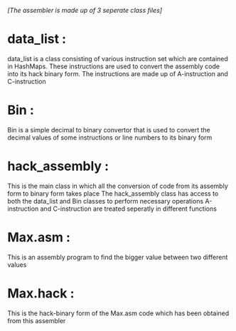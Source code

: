 *[The assembler is made up of 3 seperate class files]*

# data_list :

data_list is a class consisting of various instruction set which are contained in HashMaps.
These instructions are used to convert the assembly code into its hack binary form.
The instructions are made up of A-instruction and C-instruction

# Bin :

Bin is a simple decimal to binary convertor that is used to convert the decimal values of some instructions or line numbers
to its binary form

# hack_assembly :
This is the main class in which all the conversion of code from its assembly form to binary form takes place
The hack_assembly class has access to both the data_list and Bin classes to perform necessary operations
A-instruction and C-instruction are treated seperatly in different functions

# Max.asm :
This is an assembly program to find the bigger value between two different values

# Max.hack :
This is the hack-binary form of the Max.asm code which has been obtained from this assembler
